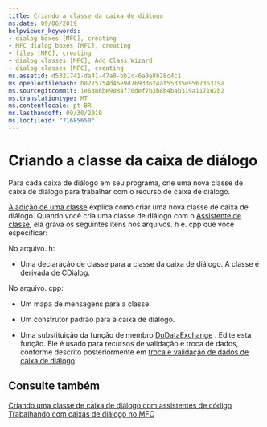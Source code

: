 ```yaml
---
title: Criando a classe da caixa de diálogo
ms.date: 09/06/2019
helpviewer_keywords:
- dialog boxes [MFC], creating
- MFC dialog boxes [MFC], creating
- files [MFC], creating
- dialog classes [MFC], Add Class Wizard
- dialog classes [MFC], creating
ms.assetid: d5321741-da41-47a8-bb1c-6a0e8b28c4c1
ms.openlocfilehash: b8275754d46e9d76933624af55335e956736319a
ms.sourcegitcommit: 1e6386be9084f70def7b3b8b4bab319a117102b2
ms.translationtype: MT
ms.contentlocale: pt-BR
ms.lasthandoff: 09/30/2019
ms.locfileid: "71685650"
---
```

# <a name="creating-your-dialog-class"></a>Criando a classe da caixa de diálogo

Para cada caixa de diálogo em seu programa, crie uma nova classe de caixa de diálogo para trabalhar com o recurso de caixa de diálogo.

[A adição de uma classe](../ide/adding-a-class-visual-cpp.md) explica como criar uma nova classe de caixa de diálogo. Quando você cria uma classe de diálogo com o [Assistente de classe](reference/mfc-class-wizard.md), ela grava os seguintes itens nos arquivos. h e. cpp que você especificar:

No arquivo. h:

- Uma declaração de classe para a classe da caixa de diálogo. A classe é derivada de [CDialog](../mfc/reference/cdialog-class.md).

No arquivo. cpp:

- Um mapa de mensagens para a classe.

- Um construtor padrão para a caixa de diálogo.

- Uma substituição da função de membro [DoDataExchange](../mfc/reference/cwnd-class.md#dodataexchange) . Edite esta função. Ele é usado para recursos de validação e troca de dados, conforme descrito posteriormente em [troca e validação de dados de caixa de diálogo](../mfc/dialog-data-exchange-and-validation.md).

## <a name="see-also"></a>Consulte também

[Criando uma classe de caixa de diálogo com assistentes de código](../mfc/creating-a-dialog-class-with-code-wizards.md)<br/>
[Trabalhando com caixas de diálogo no MFC](../mfc/life-cycle-of-a-dialog-box.md)
